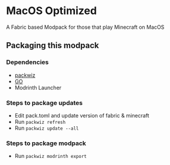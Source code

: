 # MacOS Optimized

A Fabric based Modpack for those that play Minecraft on MacOS

## Packaging this modpack

### Dependencies

- [packwiz](https://packwiz.infra.link/)
- [GO](https://go.dev/)
- Modrinth Launcher

### Steps to package updates

- Edit pack.toml and update version of fabric & minecraft
- Run `packwiz refresh`
- Run `packwiz update --all`


### Steps to package modpack

- Run `packwiz modrinth export`